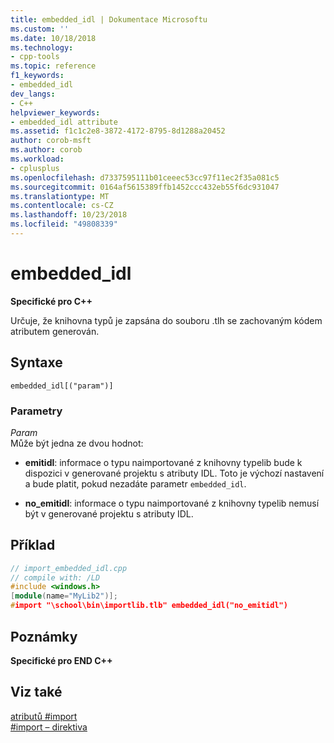```yaml
---
title: embedded_idl | Dokumentace Microsoftu
ms.custom: ''
ms.date: 10/18/2018
ms.technology:
- cpp-tools
ms.topic: reference
f1_keywords:
- embedded_idl
dev_langs:
- C++
helpviewer_keywords:
- embedded_idl attribute
ms.assetid: f1c1c2e8-3872-4172-8795-8d1288a20452
author: corob-msft
ms.author: corob
ms.workload:
- cplusplus
ms.openlocfilehash: d7337595111b01ceeec53cc97f11ec2f35a081c5
ms.sourcegitcommit: 0164af5615389ffb1452ccc432eb55f6dc931047
ms.translationtype: MT
ms.contentlocale: cs-CZ
ms.lasthandoff: 10/23/2018
ms.locfileid: "49808339"
---
```

# <a name="embeddedidl"></a>embedded_idl

**Specifické pro C++**

Určuje, že knihovna typů je zapsána do souboru .tlh se zachovaným kódem atributem generován.

## <a name="syntax"></a>Syntaxe

```
embedded_idl[("param")]
```

### <a name="parameters"></a>Parametry

*Param*<br/>
Může být jedna ze dvou hodnot:

- **emitidl**: informace o typu naimportované z knihovny typelib bude k dispozici v generované projektu s atributy IDL.  Toto je výchozí nastavení a bude platit, pokud nezadáte parametr `embedded_idl`.

- **no_emitidl**: informace o typu naimportované z knihovny typelib nemusí být v generované projektu s atributy IDL.

## <a name="example"></a>Příklad

```cpp
// import_embedded_idl.cpp
// compile with: /LD
#include <windows.h>
[module(name="MyLib2")];
#import "\school\bin\importlib.tlb" embedded_idl("no_emitidl")
```

## <a name="remarks"></a>Poznámky

**Specifické pro END C++**

## <a name="see-also"></a>Viz také

[atributů #import](../preprocessor/hash-import-attributes-cpp.md)<br/>
[#import – direktiva](../preprocessor/hash-import-directive-cpp.md)